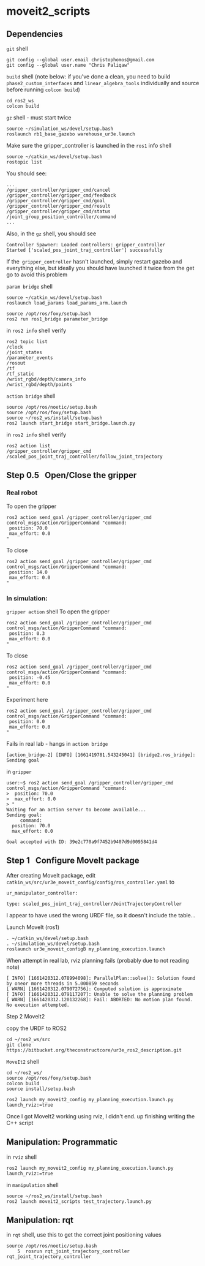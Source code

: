 # moveit2_scripts

## Dependencies

`git` shell
```
git config --global user.email christophomos@gmail.com
git config --global user.name "Chris Paliqaw"
```
`build` shell
(note below: if you've done a clean, you need to build `phase2_custom_interfaces` and `linear_algebra_tools` individually and source before running `colcon build`)
```
cd ros2_ws
colcon build
```
`gz` shell - must start twice
```
source ~/simulation_ws/devel/setup.bash
roslaunch rb1_base_gazebo warehouse_ur3e.launch
```
Make sure the gripper_controller is launched in the `ros1` info shell
```
source ~/catkin_ws/devel/setup.bash
rostopic list
```
You should see:
```
...
/gripper_controller/gripper_cmd/cancel
/gripper_controller/gripper_cmd/feedback
/gripper_controller/gripper_cmd/goal
/gripper_controller/gripper_cmd/result
/gripper_controller/gripper_cmd/status
/joint_group_position_controller/command
...
```
Also, in the `gz` shell, you should see
```
Controller Spawner: Loaded controllers: gripper_controller
Started ['scaled_pos_joint_traj_controller'] successfully
```
If the` gripper_controller` hasn't launched, simply restart gazebo and everything else, but ideally you should have launched it twice from the get go to avoid this problem


`param bridge` shell
```
source ~/catkin_ws/devel/setup.bash
roslaunch load_params load_params_arm.launch

source /opt/ros/foxy/setup.bash
ros2 run ros1_bridge parameter_bridge
```
in `ros2 info`  shell verify
```
ros2 topic list
/clock
/joint_states
/parameter_events
/rosout
/tf
/tf_static
/wrist_rgbd/depth/camera_info
/wrist_rgbd/depth/points
```

`action bridge` shell
```
source /opt/ros/noetic/setup.bash
source /opt/ros/foxy/setup.bash
source ~/ros2_ws/install/setup.bash
ros2 launch start_bridge start_bridge.launch.py
```
in `ros2 info`  shell verify
```
ros2 action list
/gripper_controller/gripper_cmd
/scaled_pos_joint_traj_controller/follow_joint_trajectory
```

## Step 0.5   Open/Close the gripper
### Real robot
To open the gripper
```
ros2 action send_goal /gripper_controller/gripper_cmd control_msgs/action/GripperCommand "command:
 position: 70.0
 max_effort: 0.0
"
```
To close
```
ros2 action send_goal /gripper_controller/gripper_cmd control_msgs/action/GripperCommand "command:
 position: 14.0
 max_effort: 0.0
"
```
### In simulation:
`gripper action` shell
To open the gripper
```
ros2 action send_goal /gripper_controller/gripper_cmd control_msgs/action/GripperCommand "command:
 position: 0.3
 max_effort: 0.0
"
```
To close
```
ros2 action send_goal /gripper_controller/gripper_cmd control_msgs/action/GripperCommand "command:
 position: -0.45
 max_effort: 0.0
"
```
Experiment here
```
ros2 action send_goal /gripper_controller/gripper_cmd control_msgs/action/GripperCommand "command:
 position: 0.0
 max_effort: 0.0
"
```
Fails in real lab - hangs
in `action bridge`
```
[action_bridge-2] [INFO] [1661419781.543245041] [bridge2.ros_bridge]: Sending goal
```
in `gripper`
```
user:~$ ros2 action send_goal /gripper_controller/gripper_cmd control_msgs/action/GripperCommand "command:
>  position: 70.0
>  max_effort: 0.0
> "
Waiting for an action server to become available...
Sending goal:
     command:
  position: 70.0
  max_effort: 0.0

Goal accepted with ID: 39e2c770a9f7452b9407d9d0095841d4
```
## Step 1   Configure MoveIt package
After creating MoveIt package, edit `catkin_ws/src/ur3e_moveit_config/config/ros_controller.yaml` to
```
ur_manipulator_controller:

type: scaled_pos_joint_traj_controller/JointTrajectoryController
```
I appear to have used the wrong URDF file, so it doesn't include the table...

Launch MoveIt (ros1)
```
. ~/catkin_ws/devel/setup.bash
. ~/simulation_ws/devel/setup.bash
roslaunch ur3e_moveit_configB my_planning_execution.launch

```

When attempt in real lab, rviz planning fails (probably due to not reading note)
```
[ INFO] [1661420312.078994098]: ParallelPlan::solve(): Solution found by oneor more threads in 5.000859 seconds
[ WARN] [1661420312.079072756]: Computed solution is approximate
[ INFO] [1661420312.079117207]: Unable to solve the planning problem
[ WARN] [1661420312.120132268]: Fail: ABORTED: No motion plan found. No execution attempted.
```
Step 2 MoveIt2

copy the URDF to ROS2
```
cd ~/ros2_ws/src
git clone https://bitbucket.org/theconstructcore/ur3e_ros2_description.git
```
`MoveIt2` shell
```
cd ~/ros2_ws/
source /opt/ros/foxy/setup.bash
colcon build
source install/setup.bash

ros2 launch my_moveit2_config my_planning_execution.launch.py launch_rviz:=true
```

Once I got MoveIt2 working using rviz, I didn't end. up finishing writing the C++ script

## Manipulation: Programmatic
in `rviz` shell
```
ros2 launch my_moveit2_config my_planning_execution.launch.py launch_rviz:=true
```
in `manipulation` shell
```
source ~/ros2_ws/install/setup.bash
ros2 launch moveit2_scripts test_trajectory.launch.py
```

## Manipulation: rqt
in `rqt` shell, use this to get the correct joint positioning values
```
source /opt/ros/noetic/setup.bash
    5  rosrun rqt_joint_trajectory_controller rqt_joint_trajectory_controller
```
